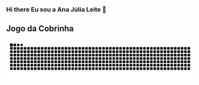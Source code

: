 ### Hi there Eu sou a Ana Júlia Leite 👋

## Jogo da Cobrinha
![Snake animation](https://github.com/anajulialeite/anajulialeite/blob/output/github-contribution-grid-snake.svg)
